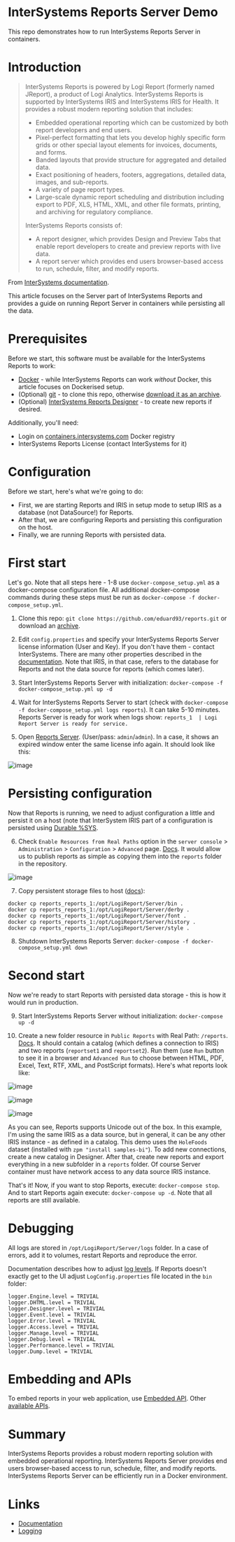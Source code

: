 # InterSystems Reports Server Demo

This repo demonstrates how to run InterSystems Reports Server in containers.

# Introduction

> InterSystems Reports is powered by Logi Report (formerly named JReport), a product of Logi Analytics. InterSystems Reports is supported by InterSystems IRIS and InterSystems IRIS for Health. It provides a robust modern reporting solution that includes:
>
> - Embedded operational reporting which can be customized by both report developers and end users.
> - Pixel-perfect formatting that lets you develop highly specific form grids or other special layout elements for invoices, documents, and forms.
> - Banded layouts that provide structure for aggregated and detailed data.
> - Exact positioning of headers, footers, aggregations, detailed data, images, and sub-reports.
> - A variety of page report types.
> - Large-scale dynamic report scheduling and distribution including export to PDF, XLS, HTML, XML, and other file formats, printing, and archiving for regulatory compliance.
> 
> InterSystems Reports consists of:
> - A report designer, which provides Design and Preview Tabs that enable report developers to create and preview reports with live data.
> - A report server which provides end users browser-based access to run, schedule, filter, and modify reports.

From [InterSystems documentation](https://docs.intersystems.com/irislatest/csp/docbook/DocBook.UI.Page.cls?KEY=GISR_intro).

This article focuses on the Server part of InterSystems Reports and provides a guide on running Report Server in containers while persisting all the data.


# Prerequisites

Before we start, this software must be available for the InterSystems Reports to work:

- [Docker](https://docs.docker.com/engine/install/) - while InterSystems Reports can work *without* Docker, this article focuses on Dockerised setup.
- (Optional) [git](https://git-scm.com/book/en/v2/Getting-Started-Installing-Git) - to clone this repo, otherwise [download it as an archive](https://github.com/eduard93/reports/archive/refs/heads/master.zip).
- (Optional) [InterSystems Reports Designer](https://wrc.intersystems.com/) - to create new reports if desired.

Additionally, you'll need:
- Login on [containers.intersystems.com](https://containers.intersystems.com) Docker registry
- InterSystems Reports License (contact InterSystems for it)

# Configuration

Before we start, here's what we're going to do:

- First, we are starting Reports and IRIS in setup mode to setup IRIS as a database (not DataSource!) for Reports.
- After that, we are configuring Reports and persisting this configuration on the host.
- Finally, we are running Reports with persisted data.

# First start

Let's go. Note that all steps here - 1-8 use `docker-compose_setup.yml` as a docker-compose configuration file. All additional docker-compose commands during these steps must be run as `docker-compose -f docker-compose_setup.yml`.

1. Clone this repo: `git clone https://github.com/eduard93/reports.git` or download an [archive](https://github.com/eduard93/reports/archive/refs/heads/master.zip).

2. Edit `config.properties` and specify your InterSystems Reports Server license information (User and Key). If you don't have them - contact InterSystems. There are many other properties described in the [documentation](https://docs.intersystems.com/irislatest/csp/docbook/DocBook.UI.Page.cls?KEY=GISR_server). Note that IRIS, in that case, refers to the database for Reports and not the data source for reports (which comes later).

3. Start InterSystems Reports Server with initialization: `docker-compose -f docker-compose_setup.yml up -d`

4. Wait for InterSystems Reports Server to start (check with `docker-compose -f docker-compose_setup.yml logs reports`). It can take 5-10 minutes. Reports Server is ready for work when logs show: `reports_1  | Logi Report Server is ready for service.`

5. Open [Reports Server](http://localhost:8888). (User/pass: `admin`/`admin`). In a case, it shows an expired window enter the same license info again. It should look like this:

![image](https://user-images.githubusercontent.com/5127457/120627117-04bded00-c46c-11eb-99ad-5bc89e3bfb76.png)

# Persisting configuration

Now that Reports is running, we need to adjust configuration a little and persist it on a host (note that InterSystem IRIS part of a configuration is persisted using [Durable %SYS](https://docs.intersystems.com/irislatest/csp/docbook/DocBook.UI.Page.cls?KEY=ADOCK#ADOCK_iris_durable).

6. Check `Enable Resources from Real Paths` option in the `server console` > `Administration` > `Configuration` > `Advanced` page. [Docs](https://devnet.logianalytics.com/hc/en-us/articles/1500009750141-Getting-and-Using-Resources-from-a-Real-Path). It would allow us to publish reports as simple as copying them into the `reports` folder in the repository.

![image](https://user-images.githubusercontent.com/5127457/120627668-90377e00-c46c-11eb-87c4-9745665c1857.png)

7. Copy persistent storage files to host ([docs](https://hub.docker.com/r/logianalytics/logireport-server)):

```
docker cp reports_reports_1:/opt/LogiReport/Server/bin .
docker cp reports_reports_1:/opt/LogiReport/Server/derby .
docker cp reports_reports_1:/opt/LogiReport/Server/font .
docker cp reports_reports_1:/opt/LogiReport/Server/history .
docker cp reports_reports_1:/opt/LogiReport/Server/style .
```

8. Shutdown InterSystems Reports Server: `docker-compose -f docker-compose_setup.yml down`

# Second start

Now we're ready to start Reports with persisted data storage - this is how it would run in production.

9. Start InterSystems Reports Server without initialization: `docker-compose up -d`

10. Create a new folder resource in `Public Reports` with Real Path: `/reports`. [Docs](https://devnet.logianalytics.com/hc/en-us/articles/1500009750141-Getting-and-Using-Resources-from-a-Real-Path). It should contain a catalog (which defines a connection to IRIS) and two reports (`reportset1` and `reportset2`). Run them (use `Run` button to see it in a browser and `Advanced Run` to choose between HTML, PDF, Excel, Text, RTF, XML, and PostScript formats). Here's what reports look like:

![image](https://user-images.githubusercontent.com/5127457/120634327-c88e8a80-c473-11eb-90a0-d84aca52b0c4.png)

![image](https://user-images.githubusercontent.com/5127457/120632926-333ec680-c472-11eb-8367-c1769fc344ce.png)

![image](https://user-images.githubusercontent.com/5127457/120632973-42257900-c472-11eb-870f-9af4f77a5161.png)

As you can see, Reports supports Unicode out of the box. In this example, I'm using the same IRIS as a data source, but in general, it can be any other IRIS instance - as defined in a catalog. This demo uses the `HoleFoods` dataset (installed with `zpm "install samples-bi"`). To add new connections, create a new catalog in Designer. After that, create new reports and export everything in a new subfolder in a `reports` folder. Of course Server container must have network access to any data source IRIS instance.


That's it! Now, if you want to stop Reports, execute: `docker-compose stop`. And to start Reports again execute: `docker-compose up -d`. Note that all reports are still available.


# Debugging

All logs are stored in `/opt/LogiReport/Server/logs` folder. In a case of errors, add it to volumes, restart Reports and reproduce the error.

Documentation describes how to adjust [log levels](https://documentation.logianalytics.com/rsg17u1/content/html/config/config_log.htm?Highlight=logging). If Reports doesn't exactly get to the UI adjust `LogConfig.properties` file located in the `bin` folder:

```
logger.Engine.level = TRIVIAL
logger.DHTML.level = TRIVIAL
logger.Designer.level = TRIVIAL
logger.Event.level = TRIVIAL
logger.Error.level = TRIVIAL
logger.Access.level = TRIVIAL
logger.Manage.level = TRIVIAL
logger.Debug.level = TRIVIAL
logger.Performance.level = TRIVIAL
logger.Dump.level = TRIVIAL
```

# Embedding and APIs

To embed reports in your web application, use [Embedded API](https://documentation.logianalytics.com/logiinfov12/content/embedded-reports-api.htm).
Other [available APIs](https://documentation.logianalytics.com/logireportserverguidev17/content/html/api/wkapi_srv.htm).

# Summary

InterSystems Reports provides a robust modern reporting solution with embedded operational reporting. InterSystems Reports Server provides end users browser-based access to run, schedule, filter, and modify reports. InterSystems Reports Server can be efficiently run in a Docker environment.


# Links

- [Documentation](https://docs.intersystems.com/irislatest/csp/docbook/DocBook.UI.Page.cls?KEY=GISR_server)
- [Logging](https://documentation.logianalytics.com/rsg17u1/content/html/config/config_log.htm?Highlight=logging)
